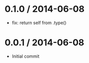 
0.1.0 / 2014-06-08
==================

 * fix: return self from .type()

0.0.1 / 2014-06-08
==================

 * Initial commit
